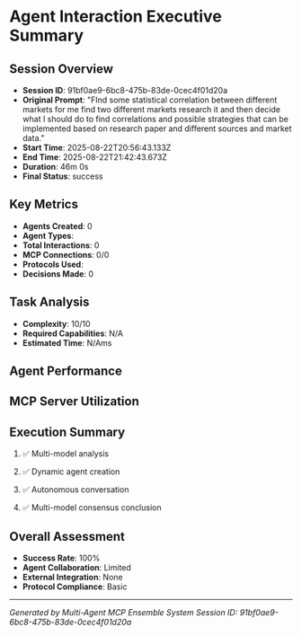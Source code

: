 # Agent Interaction Executive Summary

## Session Overview
- **Session ID**: 91bf0ae9-6bc8-475b-83de-0cec4f01d20a
- **Original Prompt**: "FInd some statistical correlation between different markets for me find two different markets research it and then decide what I should do to find correlations and possible strategies that can be implemented based on research paper and different sources and market data."
- **Start Time**: 2025-08-22T20:56:43.133Z
- **End Time**: 2025-08-22T21:42:43.673Z
- **Duration**: 46m 0s
- **Final Status**: success

## Key Metrics
- **Agents Created**: 0
- **Agent Types**: 
- **Total Interactions**: 0
- **MCP Connections**: 0/0
- **Protocols Used**: 
- **Decisions Made**: 0

## Task Analysis
- **Complexity**: 10/10
- **Required Capabilities**: N/A
- **Estimated Time**: N/Ams

## Agent Performance


## MCP Server Utilization


## Execution Summary

1. ✅ Multi-model analysis

2. ✅ Dynamic agent creation

3. ✅ Autonomous conversation

4. ✅ Multi-model consensus conclusion


## Overall Assessment
- **Success Rate**: 100%
- **Agent Collaboration**: Limited
- **External Integration**: None
- **Protocol Compliance**: Basic

---
*Generated by Multi-Agent MCP Ensemble System*
*Session ID: 91bf0ae9-6bc8-475b-83de-0cec4f01d20a*
